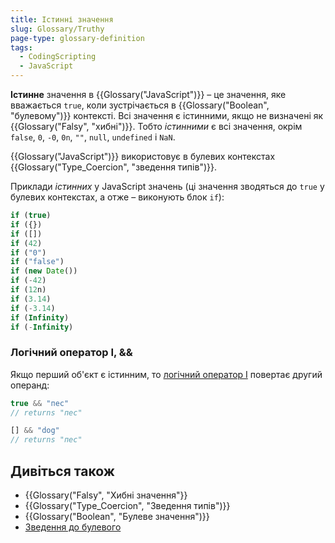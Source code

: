 ```yaml
---
title: Істинні значення
slug: Glossary/Truthy
page-type: glossary-definition
tags:
  - CodingScripting
  - JavaScript
---
```


**Істинне** значення в {{Glossary("JavaScript")}} – це значення, яке вважається `true`, коли зустрічається в {{Glossary("Boolean", "булевому")}} контексті. Всі значення є істинними, якщо не визначені як {{Glossary("Falsy", "хибні")}}. Тобто _істинними_ є всі значення, окрім `false`, `0`, `-0`, `0n`, `""`, `null`, `undefined` і `NaN`.

{{Glossary("JavaScript")}} використовує в булевих контекстах {{Glossary("Type_Coercion", "зведення типів")}}.

Приклади _істинних_ у JavaScript значень (ці значення зводяться до `true` у булевих контекстах, а отже – виконують блок `if`):

```js
if (true)
if ({})
if ([])
if (42)
if ("0")
if ("false")
if (new Date())
if (-42)
if (12n)
if (3.14)
if (-3.14)
if (Infinity)
if (-Infinity)
```

### Логічний оператор І, &&

Якщо перший об'єкт є істинним, то [логічний оператор І](/uk/docs/Web/JavaScript/Reference/Operators/Logical_AND) повертає другий операнд:

```js
true && "пес"
// returns "пес"

[] && "dog"
// returns "пес"
```

## Дивіться також

- {{Glossary("Falsy", "Хибні значення"}}
- {{Glossary("Type_Coercion", "Зведення типів")}}
- {{Glossary("Boolean", "Булеве значення")}}
- [Зведення до булевого](/uk/docs/Web/JavaScript/Reference/Global_Objects/Boolean#zvedennia-do-bulevoho)
